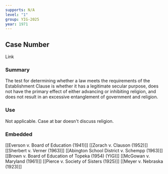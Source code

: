 ```yaml
---
supports: N/A
level: "1"
group: YIG-2025
year: 1971
---
```

## Case Number

Link

### Summary

The test for determining whether a law meets the requirements of the Establishment Clause is whether it has a legitimate secular purpose, does not have the primary effect of either advancing or inhibiting religion, and does not result in an excessive entanglement of government and religion.

### Use

Not applicable. Case at bar doesn't discuss religion.

### Embedded

[[Everson v. Board of Education (1941)]]
[[Zorach v. Clauson (1952)]]
[[Sherbert v. Verner (1963)]]
[[Abington School District v. Schempp (1963)]]
[[Brown v. Board of Education of Topeka (1954) (YIG)]]
[[McGowan v. Maryland (1961)]]
[[Pierce v. Society of Sisters (1925)]]
[[Meyer v. Nebraska (1923)]]

